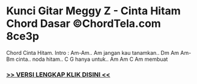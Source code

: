 
 # Kunci Gitar Meggy Z - Cinta Hitam Chord Dasar ©ChordTela.com 8ce3p


Chord Cinta Hitam. Intro : Am-Am.. Am jangan kau tanamkan.. Dm Am Am-Bm cinta.. noda hitam.. C G hanya untuk.. Am Am C Am membuat

###  <a href="https://shortlighzx.web.app?sq=Kunci Gitar Meggy Z - Cinta Hitam Chord Dasar ©ChordTela.com"> >> VERSI LENGKAP KLIK DISINI << </a>
